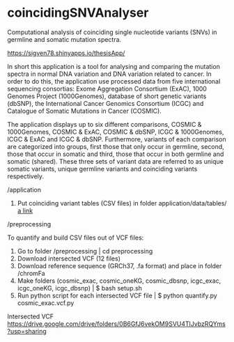 # coincidingSNVAnalyser

Computational analysis of coinciding single nucleotide variants (SNVs) in germline and somatic mutation spectra.

https://sigven78.shinyapps.io/thesisApp/

In short this application is a tool for analysing and comparing the mutation spectra in normal DNA variation and DNA variation related to cancer. In order to do this, the application use processed data from five international sequencing consortias: Exome Aggregation Consortium (ExAC), 1000 Genomes Project (1000Genomes), database of short genetic variants (dbSNP), the International Cancer Genomics Consortium (ICGC) and Catalogue of Somatic Mutations in Cancer (COSMIC).

The application displays up to six different comparisons, COSMIC & 1000Genomes, COSMIC & ExAC, COSMIC & dbSNP, ICGC & 1000Genomes, ICGC & ExAC and ICGC & dbSNP. Furthermore, variants of each comparison are categorized into groups, first those that only occur in germline, second, those that occur in somatic and third, those that occur in both germline and somatic (shared). These three sets of variant data are referred to as unique somatic variants, unique germline variants and coinciding variants respectively.


/application

1. Put coinciding variant tables (CSV files) in folder application/data/tables/
[a link](https://drive.google.com/drive/folders/0B6GfJ6vekOM9QnJSRFVDVmZyODA?usp=sharing)


/preprocessing

To quantify and build CSV files out of VCF files:
1. Go to folder /preprocessing | cd preprocessing
2. Download intersected VCF (12 files)  
3. Download reference sequence (GRCh37, .fa format) and place in folder /chromFa  
4. Make folders (cosmic_exac, cosmic_oneKG, cosmic_dbsnp, icgc_exac, icgc_oneKG, icgc_dbsnp) | $ bash setup.sh
5. Run python script for each intersected VCF file | $ python quantify.py cosmic_exac.vcf.py 

Intersected VCF
https://drive.google.com/drive/folders/0B6GfJ6vekOM9SVU4TlJvbzRQYms?usp=sharing




